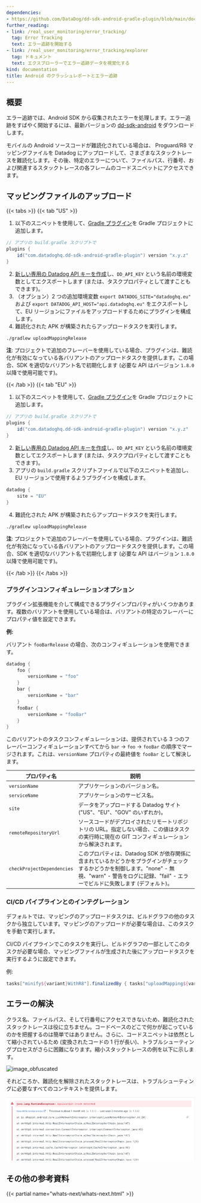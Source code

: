 ```yaml
---
dependencies:
- https://github.com/DataDog/dd-sdk-android-gradle-plugin/blob/main/docs/upload_mapping_file.md
further_reading:
- link: /real_user_monitoring/error_tracking/
  tag: Error Tracking
  text: エラー追跡を開始する
- link: /real_user_monitoring/error_tracking/explorer
  tag: ドキュメント
  text: エクスプローラーでエラー追跡データを視覚化する
kind: documentation
title: Android のクラッシュレポートとエラー追跡
---
```

## 概要

エラー追跡では、Android SDK から収集されたエラーを処理します。エラー追跡をすばやく開始するには、最新バージョンの [dd-sdk-android][1] をダウンロードします。

モバイルの Android ソースコードが難読化されている場合は、 Proguard/R8 マッピングファイルを Datadog にアップロードして、さまざまなスタックトレースを難読化します。その後、特定のエラーについて、ファイルパス、行番号、および関連するスタックトレースの各フレームのコードスニペットにアクセスできます。

## マッピングファイルのアップロード

{{< tabs >}}
{{< tab "US" >}}

1. 以下のスニペットを使用して、[Gradle プラグイン][1]を Gradle プロジェクトに追加します。

```groovy
// アプリの build.gradle スクリプトで
plugins {
    id("com.datadoghq.dd-sdk-android-gradle-plugin") version "x.y.z"
}
```

2. [新しい専用の Datadog API キーを作成][2]し、`DD_API_KEY` という名前の環境変数としてエクスポートします (または、タスクプロパティとして渡すこともできます)。
3. （オプション）2 つの追加環境変数 `export DATADOG_SITE="datadoghq.eu"` および `export DATADOG_API_HOST="api.datadoghq.eu"` をエクスポートして、EU リージョンにファイルをアップロードするためにプラグインを構成します。
4. 難読化された APK が構築されたらアップロードタスクを実行します。
```bash
./gradlew uploadMappingRelease
```
**注**: プロジェクトで追加のフレーバーを使用している場合、プラグインは、難読化が有効になっている各バリアントのアップロードタスクを提供します。この場合、SDK を適切なバリアント名で初期化します (必要な API はバージョン `1.8.0` 以降で使用可能です)。

[1]: https://github.com/DataDog/dd-sdk-android-gradle-plugin
[2]: https://app.datadoghq.com/account/settings#api

{{< /tab >}}
{{< tab "EU" >}}
1. 以下のスニペットを使用して、[Gradle プラグイン][1]を Gradle プロジェクトに追加します。

```groovy
// アプリの build.gradle スクリプトで
plugins {
    id("com.datadoghq.dd-sdk-android-gradle-plugin") version "x.y.z"
}
```

2. [新しい専用の Datadog API キーを作成][2]し、`DD_API_KEY` という名前の環境変数としてエクスポートします (または、タスクプロパティとして渡すこともできます)。
3. アプリの `build.gradle` スクリプトファイルで以下のスニペットを追加し、EU リージョンで使用するようプラグインを構成します。

```groovy
datadog {
    site = "EU"
}
```
4. 難読化された APK が構築されたらアップロードタスクを実行します。
```bash
./gradlew uploadMappingRelease
```
**注**: プロジェクトで追加のフレーバーを使用している場合、プラグインは、難読化が有効になっている各バリアントのアップロードタスクを提供します。この場合、SDK を適切なバリアント名で初期化します (必要な API はバージョン `1.8.0` 以降で使用可能です)。

[1]: https://github.com/DataDog/dd-sdk-android-gradle-plugin
[2]: https://app.datadoghq.com/account/settings#api
{{< /tab >}}
{{< /tabs >}}

### プラグインコンフィギュレーションオプション

プラグイン拡張機能を介して構成できるプラグインプロパティがいくつかあります。複数のバリアントを使用している場合は、バリアントの特定のフレーバーにプロパティ値を設定できます。

**例:**

バリアント `fooBarRelease` の場合、次のコンフィギュレーションを使用できます。

```groovy
datadog {
    foo {
        versionName = "foo"
    }
    bar {
        versionName = "bar"
    }
    fooBar {
        versionName = "fooBar"
    }
}
```

このバリアントのタスクコンフィギュレーションは、提供されている 3 つのフレーバーコンフィギュレーションすべてから `bar` -> `foo` -> `fooBar` の順序でマージされます。これは、`versionName` プロパティの最終値を `fooBar` として解決します。

| プロパティ名              | 説明                                                                                                                                                                                               |
|----------------------------|-----------------------------------------------------------------------------------------------------------------------------------------------------------------------------------------------------------|
| `versionName`              | アプリケーションのバージョン名。                                                                                                                                                                      |
| `serviceName`              | アプリケーションのサービス名。                                                                                                                                                                      |
| `site`                     | データをアップロードする Datadog サイト("US"、"EU"、"GOV" のいずれか)。                                                                                                                                       |
| `remoteRepositoryUrl`      | ソースコードがデプロイされたリモートリポジトリの URL。指定しない場合、この値はタスクの実行時に現在の GIT コンフィギュレーションから解決されます。                     |
| `checkProjectDependencies` | このプロパティは、Datadog SDK が依存関係に含まれているかどうかをプラグインがチェックするかどうかを制御します。"none" - 無視、"warn" - 警告をログに記録、"fail" - エラーでビルドに失敗します (デフォルト)。 |

### CI/CD パイプラインとのインテグレーション

デフォルトでは、マッピングのアップロードタスクは、ビルドグラフの他のタスクから独立しています。マッピングのアップロードが必要な場合は、このタスクを手動で実行します。

CI/CD パイプラインでこのタスクを実行し、ビルドグラフの一部としてこのタスクが必要な場合、マッピングファイルが生成された後にアップロードタスクを実行するように設定できます。

例:

```groovy
tasks["minify${variant}WithR8"].finalizedBy { tasks["uploadMapping${variant}"] }
```

## エラーの解決

クラス名、ファイルパス、そして行番号にアクセスできないため、難読化されたスタックトレースは役に立ちません。コードベースのどこで何かが起こっているのかを把握するのは簡単ではありません。さらに、コードスニペットは依然として縮小されているため (変換されたコードの 1 行が長い)、トラブルシューティングプロセスがさらに困難になります。縮小スタックトレースの例を以下に示します。

![image_obfuscated][2]

それどころか、難読化を解除されたスタックトレースは、トラブルシューティングに必要なすべてのコンテキストを提供します。

![image_deobfuscated][3]

[1]: https://github.com/DataDog/dd-sdk-android
[2]: https://raw.githubusercontent.com/DataDog/dd-sdk-android-gradle-plugin/main/docs/images/obfuscated_stacktrace.png
[3]: https://raw.githubusercontent.com/DataDog/dd-sdk-android-gradle-plugin/main/docs/images/deobfuscated_stacktrace.png

## その他の参考資料

{{< partial name="whats-next/whats-next.html" >}}